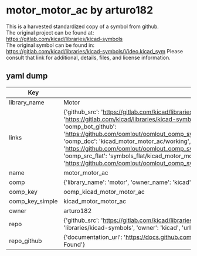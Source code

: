 # motor_motor_ac by arturo182  
This is a harvested standardized copy of a symbol from github.  
The original project can be found at:  
https://gitlab.com/kicad/libraries/kicad-symbols  
The original symbol can be found in:
https://gitlab.com/kicad/libraries/kicad-symbols/Video.kicad_sym
Please consult that link for additional, details, files, and license information.  
## yaml dump  
| Key | Value |  
| --- | --- |  
| library_name | Motor |  
| links | {'github_src': 'https://gitlab.com/kicad/libraries/kicad-symbols/Video.kicad_sym', 'github_src_repo': 'https://gitlab.com/kicad/libraries/kicad-symbols', 'oomp_bot': 'kicad_motor_motor_ac/working', 'oomp_bot_github': 'https://github.com/oomlout/oomlout_oomp_symbol_bot/tree/main/kicad_motor_motor_ac/working', 'oomp_doc': 'kicad_motor_motor_ac/working', 'oomp_doc_github': 'https://github.com/oomlout/oomlout_oomp_symbol_doc/tree/main/kicad_motor_motor_ac/working', 'oomp_src_flat': 'symbols_flat/kicad_motor_motor_ac/working', 'oomp_src_flat_github': 'https://github.com/oomlout/oomlout_oomp_symbol_src/tree/main/kicad_motor_motor_ac/working'} |  
| name | motor_motor_ac |  
| oomp | {'library_name': 'motor', 'owner_name': 'kicad', 'symbol_name': 'motor_motor_ac'} |  
| oomp_key | oomp_kicad_motor_motor_ac |  
| oomp_key_simple | kicad_motor_motor_ac |  
| owner | arturo182 |  
| repo | {'github_src': 'https://gitlab.com/kicad/libraries/kicad-symbols/Video.kicad_sym', 'name': 'libraries/kicad-symbols', 'owner': 'kicad', 'url': 'https://gitlab.com/kicad/libraries/kicad-symbols'} |  
| repo_github | {'documentation_url': 'https://docs.github.com/rest/repos/repos#get-a-repository', 'message': 'Not Found'} |  

